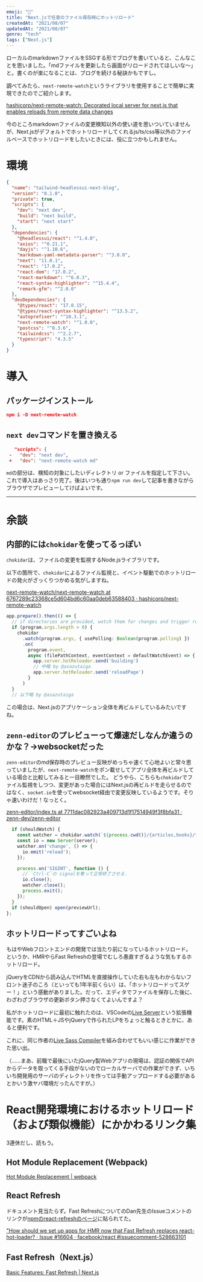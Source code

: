```yaml
---
emoji: "🦈"
title: "Next.jsで任意のファイル保存時にホットリロード"
createdAt: "2021/08/07"
updatedAt: "2021/08/07"
genre: "tech"
tags: ["Next.js"]
---
```


ローカルのmarkdownファイルをSSGする形でブログを書いていると、こんなことを思いました。「mdファイルを更新したら画面がリロードされてほしいな～」と。書くのが楽になることは、ブログを続ける秘訣かもですし。

調べてみたら、`next-remote-watch`というライブラリを使用することで簡単に実現できたのでご紹介します。

[hashicorp/next-remote-watch: Decorated local server for next.js that enables reloads from remote data changes](https://github.com/hashicorp/next-remote-watch)

今のところmarkdownファイルの変更検知以外の使い道を思いついていませんが、Next.jsがデフォルトでホットリロードしてくれるjs/ts/css等以外のファイルベースでホットリロードをしたいときには、役に立つかもしれません。

# 環境

```json
{
  "name": "tailwind-headlessui-next-blog",
  "version": "0.1.0",
  "private": true,
  "scripts": {
    "dev": "next dev",
    "build": "next build",
    "start": "next start"
  },
  "dependencies": {
    "@headlessui/react": "^1.4.0",
    "axios": "^0.21.1",
    "dayjs": "^1.10.6",
    "markdown-yaml-metadata-parser": "^3.0.0",
    "next": "11.0.1",
    "react": "17.0.2",
    "react-dom": "17.0.2",
    "react-markdown": "^6.0.3",
    "react-syntax-highlighter": "^15.4.4",
    "remark-gfm": "^2.0.0"
  },
  "devDependencies": {
    "@types/react": "17.0.15",
    "@types/react-syntax-highlighter": "^13.5.2",
    "autoprefixer": "^10.3.1",
    "next-remote-watch": "^1.0.0",
    "postcss": "^8.3.6",
    "tailwindcss": "^2.2.7",
    "typescript": "4.3.5"
  }
}
```

# 導入

## パッケージインストール

```json
npm i -D next-remote-watch
```

## `next dev`コマンドを置き換える

```json
   "scripts": {
 -   "dev": "next dev",
 +   "dev": "next-remote-watch md"
```

`md`の部分は、検知の対象にしたいディレクトリ or ファイルを指定して下さい。
これで導入はあっさり完了。後はいつも通り`npm run dev`して記事を書きながらブラウザでプレビューしてけばよいです。

---

# 余談

## 内部的には`chokidar`を使ってるっぽい

`chokidar`は、ファイルの変更を監視するNode.jsライブラリです。

以下の箇所で、`chokidar`によるファイル監視と、イベント駆動でのホットリロードの発火がざっくりつかめる気がしますね。

[next-remote-watch/next-remote-watch at 6767289c23368ce5d604bd6c60aa0deb63588403 · hashicorp/next-remote-watch](https://github.com/hashicorp/next-remote-watch/blob/6767289c23368ce5d604bd6c60aa0deb63588403/bin/next-remote-watch#L44)

```ts
app.prepare().then(() => {
  // if directories are provided, watch them for changes and trigger reload
  if (program.args.length > 0) {
    chokidar
      .watch(program.args, { usePolling: Boolean(program.polling) })
      .on(
        program.event,
        async (filePathContext, eventContext = defaultWatchEvent) => {
          app.server.hotReloader.send('building')
          // 中略 by @asazutaiga
          app.server.hotReloader.send('reloadPage')
        }
      )
  }
  // 以下略 by @asazutaiga
```

この場合は、Next.jsのアプリケーション全体を再ビルドしているみたいですね。

## `zenn-editor`のプレビューって爆速だしなんか違うのかな？→websocketだった

`zenn-editor`のmd保存時のプレビュー反映がめっちゃ速くて心地よいと常々思っていましたが、`next-remote-watch`をポン載せしてアプリ全体を再ビルドしている場合と比較してみると一目瞭然でした。
どうやら、こちらも`chokidar`でファイル監視をしつつ、変更があった場合にはNext.jsの再ビルドを走らせるのではなく、`socket.io`を使ってwebsocket経由で変更反映しているようです。そりゃ速いわけだ！なっとく。

[zenn-editor/index.ts at 7711dac082923a409713d1f17514949f3f8bfa31 · zenn-dev/zenn-editor](https://github.com/zenn-dev/zenn-editor/blob/7711dac082923a409713d1f17514949f3f8bfa31/packages/zenn-cli/cli/preview/index.ts#L54)

```ts
  if (shouldWatch) {
    const watcher = chokidar.watch(`${process.cwd()}/{articles,books}/**/*`);
    const io = new Server(server);
    watcher.on('change', () => {
      io.emit('reload');
    });

    process.on('SIGINT', function () {
      // `Ctrl-C`の signalを奪って正常終了させる.
      io.close();
      watcher.close();
      process.exit();
    });
  }
  if (shouldOpen) open(previewUrl);
};
```

## ホットリロードってすごいよね

もはやWebフロントエンドの開発では当たり前になっているホットリロード。というか、HMRやらFast Refreshの登場でむしろ愚直すぎるような気もするホットリロード。

jQueryをCDNから読み込んでHTMLを直接操作していた右も左もわからないフロント迷子のころ（といっても1年半前くらい）は、「ホットリロードってスゲー！」という感動がありました。だって、エディタでファイルを保存した後に、わざわざブラウザの更新ボタン押さなくてよいんですよ？

私がホットリロードに最初に触れたのは、VSCodeの[Live Server](https://marketplace.visualstudio.com/items?itemName=ritwickdey.LiveServer)という拡張機能です。素のHTML＋JSやjQueryで作られたLPをちょっと触るときとかに、あると便利です。

これに、同じ作者の[Live Sass Compiler](https://marketplace.visualstudio.com/items?itemName=ritwickdey.live-sass)を組み合わせてもいい感じに作業ができた思い出。

（……まあ、前職で最後にいたjQuery製Webアプリの現場は、認証の関係でAPIからデータを取ってくる手段がないのでローカルサーバでの作業ができず、いちいち開発用のサーバのディレクトリを作っては手動アップロードする必要があるとかいう激ヤバ環境だったんですが。）

# React開発環境におけるホットリロード（および類似機能）にかかわるリンク集

3連休だし、読もう。

## Hot Module Replacement (Webpack)

[Hot Module Replacement | webpack](https://webpack.js.org/concepts/hot-module-replacement/)

## React Refresh

ドキュメント見当たらず。Fast RefreshについてのDan先生のIssueコメントのリンクが[npmのreact-refreshのページ](https://www.npmjs.com/package/react-refresh)に貼られてた。

["How should we set up apps for HMR now that Fast Refresh replaces react-hot-loader? · Issue #16604 · facebook/react #issuecomment-528663101](https://github.com/facebook/react/issues/16604#issuecomment-528663101)


## Fast Refresh（Next.js）

[Basic Features: Fast Refresh | Next.js](https://nextjs.org/docs/basic-features/fast-refresh)



